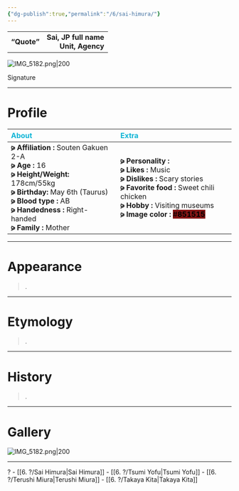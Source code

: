 ```yaml
---
{"dg-publish":true,"permalink":"/6/sai-himura/"}
---
```


|  |  |
|:--- | ---:|
| **“Quote”**    | **Sai, JP full name** <br> **Unit, Agency**    |

![IMG_5182.png|200](/img/user/%E2%80%94%E2%80%94%E2%80%94%E2%80%94%E2%80%94%E2%80%94%E2%80%94%E2%80%94%E2%80%94/IMG_5182.png)

Signature

***

# Profile

| <span style="color: #10B5D6;">About</span> | <span style="color: #10B5D6;">Extra</span>|
|:----- |:----- |
|**⪩ Affiliation :** Souten Gakuen 2-A <br> **⪩ Age :** 16 <br> **⪩ Height/Weight:** 178cm/55kg <br> **⪩ Birthday:** May 6th (Taurus) <br> **⪩ Blood type :** AB <br> **⪩ Handedness :** Right-handed <br> **⪩ Family :** Mother       |**⪩ Personality :** <br> **⪩ Likes :** Music <br> **⪩ Dislikes :** Scary stories <br> **⪩ Favorite food :** Sweet chili chicken <br> **⪩ Hobby :** Visiting museums  <br> **⪩ Image color :** <mark style="background: #851515;">#**851515**</mark> 

***

# Appearance

> .

****

# Etymology

> .

****

# History

> .

****

# Gallery

![IMG_5182.png|200](/img/user/%E2%80%94%E2%80%94%E2%80%94%E2%80%94%E2%80%94%E2%80%94%E2%80%94%E2%80%94%E2%80%94/IMG_5182.png)

***

? - [[6. ?/Sai Himura\|Sai Himura]] - [[6. ?/Tsumi Yofu\|Tsumi Yofu]] - [[6. ?/Terushi Miura\|Terushi Miura]] - [[6. ?/Takaya Kita\|Takaya Kita]]
